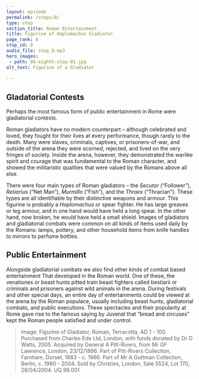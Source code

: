 ```yaml
---
layout: episode
permalink: /stops/8/
type: stop
section_title: Roman Entertainment 
title: Figurine of Hoplomachus Gladiator
page_rank: 8
stop_id: 8
audio_file: stop_8.mp3
hero_images:
 - path: 08-eighth-stop-01.jpg
alt_text: Figurine of a Gladiator
   
---
```


## Gladatorial Contests
Perhaps the most famous form of public entertainment in Rome were gladiatorial contests. 

Roman gladiators have no modern counterpart – although celebrated and loved, they fought for their lives at every performance, though rarely to the death. Many were slaves, criminals, captives, or prisoners-of-war, and outside of the arena they were scorned, rejected, and lived on the very fringes of society. Inside the arena, however, they demonstrated the warlike spirit and courage that was fundamental to the Roman character, and showed the militaristic qualities that were valued by the Romans above all else.

There were four main types of Roman gladiators – the <i>Secutor</i> (“Follower”), <i>Retiarius</i> (“Net Man”), <i>Murmillo</i> (“Fish”), and the <i>Thraex</i> (“Thracian”). These types are all identifiable by their distinctive weapons and armour. This figurine is probably a <i>Hoplomachus</i> or spear fighter. He has large greaves or leg armour, and in one hand would have held a long spear. In the other hand, now broken, he would have held a small shield. Images of gladiators and gladiatorial combats were common on all kinds of items used daily by the Romans: lamps, pottery, and other household items from knife handles to mirrors to perfume bottles. 

## Public Entertainment
Alongside gladiatorial combats we also find other kinds of combat based entertainment That developed in the Roman world. One of these, the venationes or beast hunts pitted train beast fighters called bestiarii or criminals and prisoners against wild animals in the arena. During festivals and other special days, an entire day of entertainments could be viewed at the arena by the Roman populace, usually including beast hunts, gladiatorial combats, and public executions. These spectacles and their popularity at Rome gave rise to the famous saying by Juvenal that “bread and circuses” kept the Roman people satisfied and under control. 

> Image: Figurine of Gladiator, Roman, Terracotta, AD 1 - 100. Purchased from Charles Ede Ltd, London, with funds donated by Dr D Watts, 2005. Acquired by General A Pitt-Rivers, from Mr GF Lawrence, London, 23/12/1896. Part of Pitt-Rivers Collection, Farnham, Dorset, 1883 - c. 1966. Part of Mr A Guttman Collection, Berlin, c. 1980 - 2004. Sold by Christies, London, Sale 5524, Lot 170, 28/04/2004. UQ 98.001
